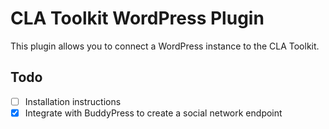 # CLA Toolkit WordPress Plugin
This plugin allows you to connect a WordPress instance to the CLA Toolkit.

## Todo
- [ ] Installation instructions
- [x] Integrate with BuddyPress to create a social network endpoint
